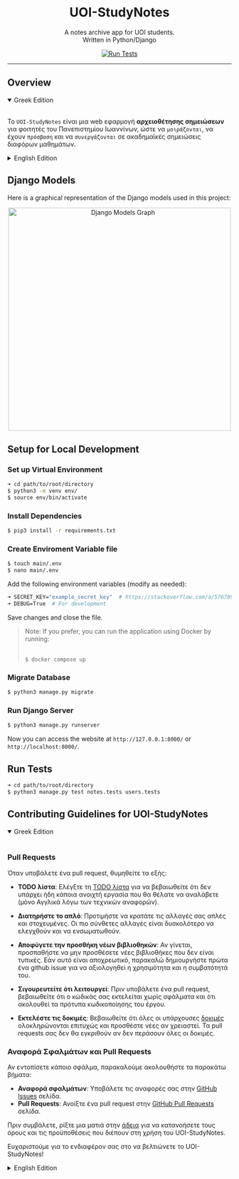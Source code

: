 <div align="center">
    <h1>UOI-StudyNotes</h1>
    <p>
        A notes archive app for UOI students.<br>
        Written in Python/Django
    </p>
    <a href="https://github.com/KafetzisThomas/UOI-StudyNotes/actions/workflows/tests.yml">
        <img src = "https://github.com/KafetzisThomas/UOI-studyNotes/actions/workflows/tests.yml/badge.svg" alt="Run Tests"/>
    </a>
</div>

---

## Overview

<details open>
<summary>Greek Edition</summary>
<br>

Το `UOI-StudyNotes` είναι μια web εφαρμογή **αρχειοθέτησης σημειώσεων** για φοιτητές του Πανεπιστημίου Ιωαννίνων, ώστε να `μοιράζονται`, να έχουν `πρόσβαση` και να `συνεργάζονται` σε ακαδημαϊκές σημειώσεις διαφόρων μαθημάτων.

</details>

<details closed>
<summary>English Edition</summary>
<br>

`UOI-StudyNotes` is a **notes archive** app for UOI students to `share`, `access`, and `collaborate` on academic notes across various subjects.

</details>

## Django Models
Here is a graphical representation of the Django models used in this project:

<div align="center"><img src="https://github.com/user-attachments/assets/9257b0fd-200b-42b0-ae4e-5777791470a9" alt="Django Models Graph" width="500"/></div>

## Setup for Local Development

### Set up Virtual Environment

```bash
➜ cd path/to/root/directory
$ python3 -m venv env/
$ source env/bin/activate
```

### Install Dependencies

```bash
$ pip3 install -r requirements.txt
```

### Create Enviroment Variable file

```bash
$ touch main/.env
$ nano main/.env
```

Add the following environment variables (modify as needed):
```bash
➜ SECRET_KEY="example_secret_key"  # https://stackoverflow.com/a/57678930
➜ DEBUG=True  # For development
```

Save changes and close the file.

<blockquote>
Note: If you prefer, you can run the application using Docker by running:<br><br>

`$ docker compose up`
</blockquote>

### Migrate Database

```bash
$ python3 manage.py migrate
```

### Run Django Server
```bash
$ python3 manage.py runserver
```

Now you can access the website at `http://127.0.0.1:8000/` or `http://localhost:8000/`.

## Run Tests

```bash
➜ cd path/to/root/directory
$ python3 manage.py test notes.tests users.tests
```

## Contributing Guidelines for UOI-StudyNotes

<details open>
<summary>Greek Edition</summary>
<br>

### Pull Requests
Όταν υποβάλετε ένα pull request, θυμηθείτε τα εξής:

* **TODO λίστα**: Eλέγξτε τη [TODO λίστα](https://github.com/KafetzisThomas/UOI-StudyNotes/blob/main/TODO.md) για να βεβαιωθείτε ότι δεν υπάρχει ήδη κάποια ανοιχτή εργασία που θα θέλατε να αναλάβετε (μόνο Αγγλικά λόγω των τεχνικών αναφορών).

* **Διατηρήστε το απλό**: Προτιμήστε να κρατάτε τις αλλαγές σας απλές και στοχευμένες. Οι πιο σύνθετες αλλαγές είναι δυσκολότερο να ελεγχθούν και να ενσωματωθούν.

* **Αποφύγετε την προσθήκη νέων βιβλιοθηκών**: Αν γίνεται, προσπαθήστε να μην προσθέσετε νέες βιβλιοθήκες που δεν είναι τυπικές. Εάν αυτό είναι αποχρεωτικό, παρακαλώ δημιουργήστε πρώτα ένα github issue για να αξιολογηθεί η χρησιμότητα και η συμβατότητά του.

* **Σιγουρευτείτε ότι λειτουργεί**: Πριν υποβάλετε ένα pull request, βεβαιωθείτε ότι ο κώδικάς σας εκτελείται χωρίς σφάλματα και ότι ακολουθεί τα πρότυπα κωδικοποίησης του έργου.

* **Εκτελέστε τις δοκιμές**: Βεβαιωθείτε ότι όλες οι υπάρχουσες [δοκιμές](#run-tests) ολοκληρώνονται επιτυχώς και προσθέστε νέες αν χρειαστεί. Τα pull requests σας δεν θα εγκριθούν αν δεν περάσουν όλες οι δοκιμές.

### Αναφορά Σφαλμάτων και Pull Requests
Αν εντοπίσετε κάποιο σφάλμα, παρακαλούμε ακολουθήστε τα παρακάτω βήματα:

* **Αναφορά σφαλμάτων**: Υποβάλετε τις αναφορές σας στην [GitHub Issues](https://github.com/KafetzisThomas/UOI-StudyNotes/issues) σελίδα.
* **Pull Requests**: Ανοίξτε ένα pull request στην [GitHub Pull Requests](https://github.com/KafetzisThomas/UOI-StudyNotes/pulls) σελίδα.

Πριν συμβάλετε, ρίξτε μια ματιά στην [άδεια](https://github.com/KafetzisThomas/UOI-StudyNotes/blob/main/LICENSE) για να κατανοήσετε τους όρους και τις προϋποθέσεις που διέπουν στη χρήση του UOI-StudyNotes.

Ευχαριστούμε για το ενδιαφέρον σας στο να βελτιώνετε το UOI-StudyNotes!

</details>

<details closed>
<summary>English Edition</summary>
<br>

### Pull Requests
When submitting a pull request, please keep these points in mind:

* **TODO List**: Check the [TODO List](https://github.com/KafetzisThomas/UOI-StudyNotes/blob/main/TODO.md) to ensure there isn’t already an open task you’d like to work on.

* **Simplicity**: Keep your changes straightforward and focused. Complex changes are harder to review and integrate.

* **Avoid Non-Standard Libraries**: Whenever possible, refrain from adding new non-standard libraries. If your idea necessitates one, kindly discuss it first by opening an issue. This helps in evaluating the necessity and compatibility of the library.

* **Ensure It Runs**: Before submitting a pull request, ensure that your code runs without errors and adheres to the project's coding standards.

* **Pass All Tests**: Make sure all existing [tests](#run-tests) pass and add new tests as necessary. Pull requests will not be merged unless all tests pass successfully.

### Filing Bug Reports and Submitting Pull Requests
If you encounter a bug, please follow these steps to report it:

* **Bug Reports**: File bug reports on the [GitHub Issues](https://github.com/KafetzisThomas/UOI-StudyNotes/issues) page.
* **Pull Requests**: Open pull requests on the [GitHub Pull Requests](https://github.com/KafetzisThomas/UOI-StudyNotes/pulls) page.

Before contributing, please review the [License](https://github.com/KafetzisThomas/UOI-StudyNotes/blob/main/LICENSE) to understand the terms and conditions governing the use and distribution of UOI-StudyNotes.

Thank you for your interest in improving UOI-StudyNotes!

</details>
